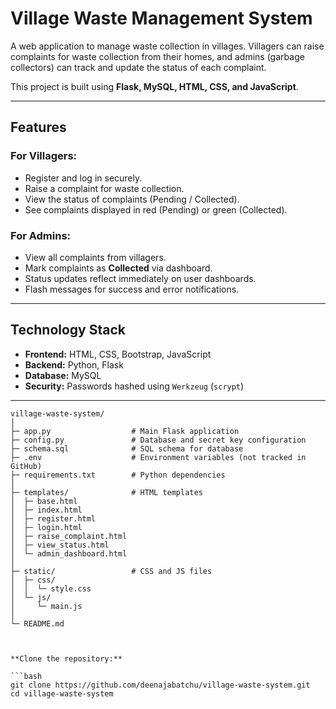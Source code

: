 # Village Waste Management System

A web application to manage waste collection in villages. Villagers can raise complaints for waste collection from their homes, and admins (garbage collectors) can track and update the status of each complaint.

This project is built using **Flask, MySQL, HTML, CSS, and JavaScript**.

---

## Features

### For Villagers:
- Register and log in securely.
- Raise a complaint for waste collection.
- View the status of complaints (Pending / Collected).
- See complaints displayed in red (Pending) or green (Collected).

### For Admins:
- View all complaints from villagers.
- Mark complaints as **Collected** via dashboard.
- Status updates reflect immediately on user dashboards.
- Flash messages for success and error notifications.

---

## Technology Stack
- **Frontend:** HTML, CSS, Bootstrap, JavaScript
- **Backend:** Python, Flask
- **Database:** MySQL
- **Security:** Passwords hashed using `Werkzeug` (`scrypt`)

---

```plaintext
village-waste-system/
│
├─ app.py                  # Main Flask application
├─ config.py               # Database and secret key configuration
├─ schema.sql              # SQL schema for database
├─ .env                    # Environment variables (not tracked in GitHub)
├─ requirements.txt        # Python dependencies
│
├─ templates/              # HTML templates
│  ├─ base.html
│  ├─ index.html
│  ├─ register.html
│  ├─ login.html
│  ├─ raise_complaint.html
│  ├─ view_status.html
│  └─ admin_dashboard.html
│
├─ static/                 # CSS and JS files
│  ├─ css/
│  │  └─ style.css
│  └─ js/
│     └─ main.js
│
└─ README.md



**Clone the repository:**

```bash
git clone https://github.com/deenajabatchu/village-waste-system.git
cd village-waste-system
